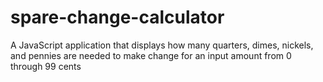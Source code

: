 # spare-change-calculator
A JavaScript application that displays how many quarters, dimes, nickels, and pennies are needed to make change for an input amount from 0 through 99 cents
